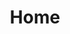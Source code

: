 ---
layout: home
title: "Home"
description: "Udita Ranade - Master of Bharatiya Shastriya Sangeet (Indian Classical Music). Experience the timeless beauty of ragas, talas, and classical traditions."
keywords: "Udita Ranade, Bharatiya Shastriya Sangeet, Indian Classical Music, Raga, Taal, Classical Vocalist, Gwalior Gharana"
---
